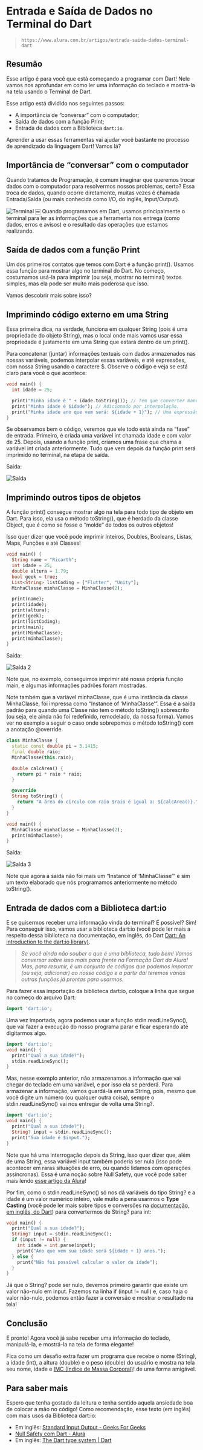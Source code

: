 # Entrada e Saída de Dados no Terminal do Dart

> `https://www.alura.com.br/artigos/entrada-saida-dados-terminal-dart`

## Resumão

Esse artigo é para você que está começando a programar com Dart! Nele vamos nos aprofundar em como ler uma informação do teclado e mostrá-la na tela usando o Terminal de Dart.

Esse artigo está dividido nos seguintes passos:

- A importância de “conversar” com o computador;
- Saída de dados com a função Print;
- Entrada de dados com a Biblioteca `dart:io`.

Aprender a usar essas ferramentas vai ajudar você bastante no processo de aprendizado da linguagem Dart! Vamos lá?

## Importância de “conversar” com o computador

Quando tratamos de Programação, é comum imaginar que queremos trocar dados com o computador para resolvermos nossos problemas, certo? Essa troca de dados, quando ocorre diretamente, muitas vezes é chamada Entrada/Saída (ou mais conhecida como I/O, do inglês, Input/Output).

![Terminal](./images/imagem1.webp)
￼
Quando programamos em Dart, usamos principalmente o terminal para ler as informações que a ferramenta nos entrega (como dados, erros e avisos) e o resultado das operações que estamos realizando.

## Saída de dados com a função Print

Um dos primeiros contatos que temos com Dart é a função print(). Usamos essa função para mostrar algo no terminal do Dart. No começo, costumamos usá-la para imprimir (ou seja, mostrar no terminal) textos simples, mas ela pode ser muito mais poderosa que isso.

Vamos descobrir mais sobre isso?

## Imprimindo código externo em uma String

Essa primeira dica, na verdade, funciona em qualquer String (pois é uma propriedade do objeto String), mas o local onde mais vamos usar essa propriedade é justamente em uma String que estará dentro de um print().

Para concatenar (juntar) informações textuais com dados armazenados nas nossas variáveis, podemos interpolar essas variáveis, e até expressões, com nossa String usando o caractere $. Observe o código e veja se está claro para você o que acontece:

```dart
void main() {
  int idade = 25;

  print("Minha idade é " + idade.toString()); // Tem que converter manualmente para concatenar, mais trabalhoso, menos legível.
  print("Minha idade é $idade"); // Adicionado por interpolação.
  print("Minha idade ano que vem será: ${idade + 1}"); // Uma expressão!
}
```

Se observamos bem o código, veremos que ele todo está ainda na “fase” de entrada. Primeiro, é criada uma variável int chamada idade e com valor de 25. Depois, usando a função print, criamos uma frase que chama a variável int criada anteriormente. Tudo que vem depois da função print será imprimido no terminal, na etapa de saída.

Saída:

![Saída](./images/imagem2.webp)

## Imprimindo outros tipos de objetos

A função print() consegue mostrar algo na tela para todo tipo de objeto em Dart. Para isso, ela usa o método toString(), que é herdado da classe Object, que é como se fosse o “molde” de todos os outros objetos!

Isso quer dizer que você pode imprimir Inteiros, Doubles, Booleans, Listas, Maps, Funções e até Classes!

```dart
void main() {
  String name = "Ricarth";
  int idade = 25;
  double altura = 1.79;
  bool geek = true;
  List<String> listCoding = ["Flutter", "Unity"];
  MinhaClasse minhaClasse = MinhaClasse(2);

  print(name);
  print(idade);
  print(altura);
  print(geek);
  print(listCoding);
  print(main);
  print(MinhaClasse);
  print(minhaClasse);
}
```

Saída:

![Saída 2](./images/imagem3.webp)

Note que, no exemplo, conseguimos imprimir até nossa própria função main, e algumas informações padrões foram mostradas.

Note também que a variável minhaClasse, que é uma instância da classe MinhaClasse, foi impressa como “Instance of ‘MinhaClasse’”. Essa é a saída padrão para quando uma Classe não tem o método toString() sobrescrito (ou seja, ele ainda não foi redefinido, remodelado, da nossa forma). Vamos ver no exemplo a seguir o caso onde sobrepomos o método toString() com a anotação @override.

```dart
class MinhaClasse {
  static const double pi = 3.1415;
  final double raio;
  MinhaClasse(this.raio);

  double calcArea() {
    return pi * raio * raio;
  }

  @override
  String toString() {
    return "A área do círculo com raio $raio é igual a: ${calcArea()}.";
  }
}

void main() {
  MinhaClasse minhaClasse = MinhaClasse(2);
  print(minhaClasse);
}
```

Saída:

![Saída 3](./images/imagem4.webp)

Note que agora a saída não foi mais um “Instance of ‘MinhaClasse’” e sim um texto elaborado que nós programamos anteriormente no método toString().

## Entrada de dados com a Biblioteca dart:io

E se quisermos receber uma informação vinda do terminal? É possível? Sim! Para conseguir isso, vamos usar a biblioteca dart:io (você pode ler mais a respeito dessa biblioteca na documentação, em inglês, do Dart [Dart: An introduction to the dart:io library)](https://dart.dev/articles/libraries/dart-io).

> *Se você ainda não souber o que é uma biblioteca, tudo bem! Vamos conversar sobre isso mais para frente na Formação Dart da Alura! Mas, para resumir, é um conjunto de códigos que podemos importar (ou seja, adicionar) ao nosso código e a partir daí teremos várias outras funções já prontas para usarmos.*

Para fazer essa importação da biblioteca dart:io, coloque a linha que segue no começo do arquivo Dart:

```dart
import 'dart:io';
```

Uma vez importada, agora podemos usar a função stdin.readLineSync(), que vai fazer a execução do nosso programa parar e ficar esperando até digitarmos algo.

```dart
import 'dart:io';
void main() {
  print("Qual a sua idade?");
  stdin.readLineSync();
}
```

Mas, nesse exemplo anterior, não armazenamos a informação que vai chegar do teclado em uma variável, e por isso ela se perderá. Para armazenar a informação, vamos guardá-la em uma String, pois, mesmo que você digite um número (ou qualquer outra coisa), sempre o stdin.readLineSync() vai nos entregar de volta uma String?.

```dart
import 'dart:io';
void main() {
  print("Qual a sua idade?");
  String? input = stdin.readLineSync();
  print("Sua idade é $input.");
}
```

Note que há uma interrogação depois da String, isso quer dizer que, além de uma String, essa variável input também poderia ser nula (isso pode acontecer em raras situações de erro, ou quando lidamos com operações assíncronas). Essa é uma noção sobre Null Safety, que você pode saber mais lendo [esse artigo da Alura](https://www.alura.com.br/artigos/flutter-null-safety)!

Por fim, como o stdin.readLineSync() só nos dá variáveis do tipo String? e a idade é um valor numérico inteiro, vale muito a pena usarmos o **Type Casting** (você pode ler mais sobre tipos e conversões na [documentação, em inglês, do Dart](https://dart.dev/guides/language/type-system)) para convertermos de String? para int:

```dart
void main() {
  print("Qual a sua idade?");
  String? input = stdin.readLineSync();
  if (input != null) {
    int idade = int.parse(input);
    print("Ano que vem sua idade será ${idade + 1} anos.");
  } else {
    print("Não foi possível calcular o valor da idade");
  }
}
```

Já que o String? pode ser nulo, devemos primeiro garantir que existe um valor não-nulo em input. Fazemos na linha if (input != null) e, caso haja o valor não-nulo, podemos então fazer a conversão e mostrar o resultado na tela!

## Conclusão

E pronto! Agora você já sabe receber uma informação do teclado, manipulá-la, e mostrá-la na tela de forma elegante!

Fica como um desafio extra fazer um programa que recebe o nome (String), a idade (int), a altura (double) e o peso (double) do usuário e mostra na tela seu nome, idade e [IMC (Índice de Massa Corporal)](https://pt.wikipedia.org/wiki/%C3%8Dndice_de_massa_corporal)! de uma forma amigável.

## Para saber mais

Espero que tenha gostado da leitura e tenha sentido aquela ansiedade boa de colocar a mão no código! Como recomendação, esse texto (em inglês) com mais usos da Biblioteca dart:io:

- Em inglês: [Standard Input Output - Geeks For Geeks](https://dart.dev/guides/language/language-tour#class-variables-and-methods)
- [Null Safety com Dart - Alura](https://www.alura.com.br/artigos/flutter-null-safety)
- Em inglês: [The Dart type system | Dart](https://dart.dev/guides/language/type-system)
